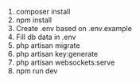 1. composer install
2. npm install
3. Create .env based on .env.example
4. Fill db data in .env
5. php artisan migrate
6. php artisan key:generate
7. php artisan websockets:serve
8. npm run dev